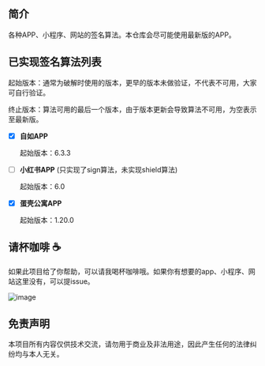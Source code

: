 ## 简介
各种APP、小程序、网站的签名算法。本仓库会尽可能使用最新版的APP。

## 已实现签名算法列表
起始版本：通常为破解时使用的版本，更早的版本未做验证，不代表不可用，大家可自行验证。

终止版本：算法可用的最后一个版本，由于版本更新会导致算法不可用，为空表示至最新版。

- [x] **自如APP** 
    
    起始版本：6.3.3
    
- [ ] **小红书APP** (只实现了sign算法，未实现shield算法)
    
    起始版本：6.0
    
- [x] **蛋壳公寓APP** 
    
    起始版本：1.20.0

## 请杯咖啡 ☕
如果此项目给了你帮助，可以请我喝杯咖啡哦。如果你有想要的app、小程序、网站这里没有，可以提issue。

![image](https://raw.githubusercontent.com/gadfly0x/coffee/master/pay.jpg)



## 免责声明
本项目所有内容仅供技术交流，请勿用于商业及非法用途，因此产生任何的法律纠纷均与本人无关。